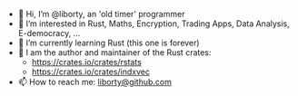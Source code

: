- 👋 Hi, I’m @liborty, an 'old timer' programmer
- 👀 I’m interested in Rust, Maths, Encryption, Trading Apps, Data Analysis, E-democracy, ... 
- 🌱 I’m currently learning Rust (this one is forever)
- 💞️ I am the author and maintainer of the Rust crates:
  * https://crates.io/crates/rstats
  * https://crates.io/crates/indxvec
- 📫 How to reach me: liborty@github.com

<!---
liborty/liborty is a ✨ special ✨ repository because its `README.md` (this file) appears on your GitHub profile.
You can click the Preview link to take a look at your changes.
--->
